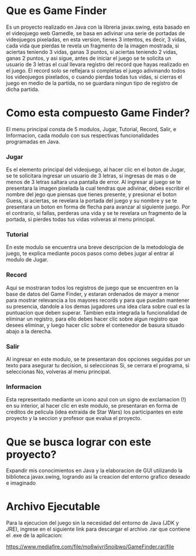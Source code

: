 <h1>Que es Game Finder</h1>
Es un proyecto realizado en Java con la libreria javax.swing, esta basado en el videojuego web Gamedle, se basa en adivinar una serie de portadas de videojuegos pixeladas, en esta version, tienes 3 intentos, es decir, 3 vidas, cada vida que pierdas te revela un fragmento de la imagen mostrada, si aciertas teniendo 3 vidas, ganas 3 puntos, si aciertas teniendo 2 vidas, ganas 2 puntos, y asi sigue, antes de iniciar el juego se te solicita un usuario de 3 letras el cual llevara registro del record que hayas realizado en el juego.
El record solo se reflejara si completas el juego adivinando todos los videojuegos pixelados, o cuando pierdas todas tus vidas, si cierras el juego en medio de la partida, no se guardara ningun tipo de registro de dicha partida.

<h1>Como esta compuesto Game Finder?</h1>
El menu principal consta de 5 modulos, Jugar, Tutorial, Record, Salir, e Informacion, cada modulo con sus respectivas funcionalidades programadas en Java.

<h3>Jugar</h3>
Es el elemento principal del videojuego, al hacer clic en el boton de Jugar, se te solicitara ingresar un usuario de 3 letras, si ingresas de mas o de menos de 3 letras saltara una pantalla de error.
Al ingresar al juego se te presentara la imagen pixelada la cual tendras que adivinar, debes escribir el nombre del jego que piensas que tienes presente, y presionar el boton Guess, si aciertas, se revelara la portada del juego y su nombre y se te presentara un boton en forma de flecha para avanzar al siguiente juego. Por el contrario, si fallas, perderas una vida y se te revelara un fragmento de la portada, si pierdes todas tus vidas volveras al menu principal.

<h3>Tutorial</h3>
En este modulo se encuentra una breve descripcion de la metodologia de juego, te explica mediante pocos pasos como debes jugar al entrar al modulo de Jugar.

<h3>Record</h3>
Aqui se mostraran todos los registros de juego que se encuentren en la base de datos del Game Finder, y estaran ordenados de mayor a menor para mostrar relevancia a los mayores records y para que puedan mantener su presencia, dandole a los demas jugadores una idea clara sobre cual es la puntuacion que deben superar. Tambien esta integrada la funcionalidad de eliminar un registro, para ello debes hacer clic sobre algun registro que desees eliminar, y luego hacer clic sobre el contenedor de basura situado abajo a la derecha.

<h3>Salir</h3>
Al ingresar en este modulo, se te presentaran dos opciones seguidas por un texto para asegurar tu decision, si seleccionas Si, se cerrara el programa, si seleccionas No, volveras al menu principal.

<h3>Informacion</h3>
Esta representado mediante un icono azul con un signo de exclamacion (!) en su interior, al hacer clic en este modulo, se presentaran en forma de creditos de pelicula (idea extraida de Star Wars) los participantes en este proyecto y la seccion y profesor que evalua el proyecto.

<h1>Que se busca lograr con este proyecto?</h1>
Expandir mis conocimientos en Java y la elaboracion de GUI utilizando la biblioteca javax.swing, logrando asi la creacion del entorno grafico deseado e imaginado

<h1>Archivo Ejecutable</h1>
Para la ejecucion del juego sin la necesidad del entorno de Java (JDK y JRE), ingrese en el siguiente link para descargar el archivo .rar que contiene el .exe de la aplicacion:

https://www.mediafire.com/file/mo6wiyri5noibwo/GameFinder.rar/file
